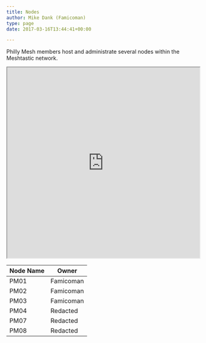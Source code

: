 ```yaml
---
title: Nodes
author: Mike Dank (Famicoman)
type: page
date: 2017-03-16T13:44:41+00:00

---
```

Philly Mesh members host and administrate several nodes within the Meshtastic network.

<iframe src="https://www.google.com/maps/d/u/0/embed?mid=1Zi9XvyqAW56dq4zsYGZdge8KWYaxoxk&ehbc=2E312F&noprof=1" width="100%" height="500"></iframe><br>
  
| Node Name   | Owner       |
| ----------- | ----------- |
| PM01        | Famicoman   |
| PM02        | Famicoman   |
| PM03        | Famicoman   |
| PM04        | Redacted    |
| PM07        | Redacted    |
| PM08        | Redacted    |
